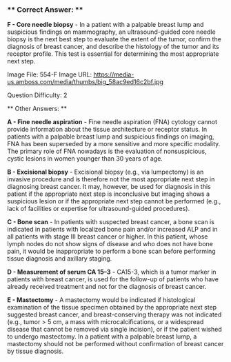 ### ** Correct Answer: **

**F - Core needle biopsy** - In a patient with a palpable breast lump and suspicious findings on mammography, an ultrasound-guided core needle biopsy is the next best step to evaluate the extent of the tumor, confirm the diagnosis of breast cancer, and describe the histology of the tumor and its receptor profile. This test is essential for determining the most appropriate next step.

Image File: 554-F
Image URL: https://media-us.amboss.com/media/thumbs/big_58ac9ed16c2bf.jpg

Question Difficulty: 2

** Other Answers: **

**A - Fine needle aspiration** - Fine needle aspiration (FNA) cytology cannot provide information about the tissue architecture or receptor status. In patients with a palpable breast lump and suspicious findings on imaging, FNA has been superseded by a more sensitive and more specific modality. The primary role of FNA nowadays is the evaluation of nonsuspicious, cystic lesions in women younger than 30 years of age.

**B - Excisional biopsy** - Excisional biopsy (e.g., via lumpectomy) is an invasive procedure and is therefore not the most appropriate next step in diagnosing breast cancer. It may, however, be used for diagnosis in this patient if the appropriate next step is inconclusive but imaging shows a suspicious lesion or if the appropriate next step cannot be performed (e.g., lack of facilities or expertise for ultrasound-guided procedures).

**C - Bone scan** - In patients with suspected breast cancer, a bone scan is indicated in patients with localized bone pain and/or increased ALP and in all patients with stage III breast cancer or higher. In this patient, whose lymph nodes do not show signs of disease and who does not have bone pain, it would be inappropriate to perform a bone scan before performing tissue diagnosis and axillary staging.

**D - Measurement of serum CA 15–3** - CA15-3, which is a tumor marker in patients with breast cancer, is used for the follow-up of patients who have already received treatment and not for the diagnosis of breast cancer.

**E - Mastectomy** - A mastectomy would be indicated if histological examination of the tissue specimen obtained by the appropriate next step suggested breast cancer, and breast-conserving therapy was not indicated (e.g., tumor > 5 cm, a mass with microcalcifications, or a widespread disease that cannot be removed via single incision), or if the patient wished to undergo mastectomy. In a patient with a palpable breast lump, a mastectomy should not be performed without confirmation of breast cancer by tissue diagnosis.

